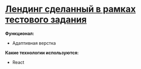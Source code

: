 # [Лендинг сделанный в рамках тестового задания](https://rudokopov.github.io/welbex-landing/)

**Функционал:**

- Адаптивная верстка

**Какие технологии используются:**

- React
